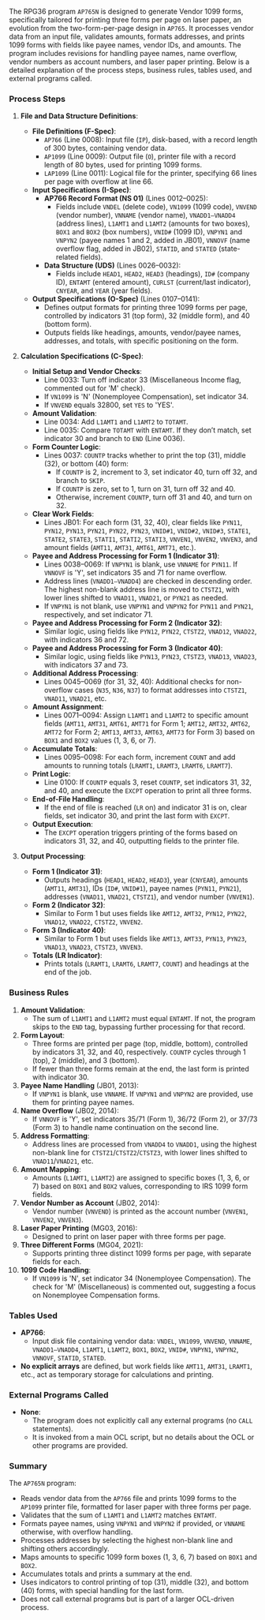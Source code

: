 The RPG36 program `AP765N` is designed to generate Vendor 1099 forms, specifically tailored for printing three forms per page on laser paper, an evolution from the two-form-per-page design in `AP765`. It processes vendor data from an input file, validates amounts, formats addresses, and prints 1099 forms with fields like payee names, vendor IDs, and amounts. The program includes revisions for handling payee names, name overflow, vendor numbers as account numbers, and laser paper printing. Below is a detailed explanation of the process steps, business rules, tables used, and external programs called.

### Process Steps

1. **File and Data Structure Definitions**:
   - **File Definitions (F-Spec)**:
     - `AP766` (Line 0008): Input file (`IP`), disk-based, with a record length of 300 bytes, containing vendor data.
     - `AP1099` (Line 0009): Output file (`O`), printer file with a record length of 80 bytes, used for printing 1099 forms.
     - `LAP1099` (Line 0011): Logical file for the printer, specifying 66 lines per page with overflow at line 66.
   - **Input Specifications (I-Spec)**:
     - **AP766 Record Format (NS 01)** (Lines 0012–0025):
       - Fields include `VNDEL` (delete code), `VN1099` (1099 code), `VNVEND` (vendor number), `VNNAME` (vendor name), `VNADD1–VNADD4` (address lines), `L1AMT1` and `L1AMT2` (amounts for two boxes), `BOX1` and `BOX2` (box numbers), `VNID#` (1099 ID), `VNPYN1` and `VNPYN2` (payee names 1 and 2, added in JB01), `VNNOVF` (name overflow flag, added in JB02), `STATID`, and `STATED` (state-related fields).
     - **Data Structure (UDS)** (Lines 0026–0032):
       - Fields include `HEAD1`, `HEAD2`, `HEAD3` (headings), `ID#` (company ID), `ENTAMT` (entered amount), `CURLST` (current/last indicator), `CNYEAR`, and `YEAR` (year fields).
   - **Output Specifications (O-Spec)** (Lines 0107–0141):
     - Defines output formats for printing three 1099 forms per page, controlled by indicators 31 (top form), 32 (middle form), and 40 (bottom form).
     - Outputs fields like headings, amounts, vendor/payee names, addresses, and totals, with specific positioning on the form.

2. **Calculation Specifications (C-Spec)**:
   - **Initial Setup and Vendor Checks**:
     - Line 0033: Turn off indicator 33 (Miscellaneous Income flag, commented out for 'M' check).
     - If `VN1099` is 'N' (Nonemployee Compensation), set indicator 34.
     - If `VNVEND` equals 32800, set `YES` to 'YES'.
   - **Amount Validation**:
     - Line 0034: Add `L1AMT1` and `L1AMT2` to `TOTAMT`.
     - Line 0035: Compare `TOTAMT` with `ENTAMT`. If they don’t match, set indicator 30 and branch to `END` (Line 0036).
   - **Form Counter Logic**:
     - Lines 0037: `COUNTP` tracks whether to print the top (31), middle (32), or bottom (40) form:
       - If `COUNTP` is 2, increment to 3, set indicator 40, turn off 32, and branch to `SKIP`.
       - If `COUNTP` is zero, set to 1, turn on 31, turn off 32 and 40.
       - Otherwise, increment `COUNTP`, turn off 31 and 40, and turn on 32.
   - **Clear Work Fields**:
     - Lines JB01: For each form (31, 32, 40), clear fields like `PYN11`, `PYN12`, `PYN13`, `PYN21`, `PYN22`, `PYN23`, `VNID#1`, `VNID#2`, `VNID#3`, `STATE1`, `STATE2`, `STATE3`, `STATI1`, `STATI2`, `STATI3`, `VNVEN1`, `VNVEN2`, `VNVEN3`, and amount fields (`AMT11`, `AMT31`, `AMT61`, `AMT71`, etc.).
   - **Payee and Address Processing for Form 1 (Indicator 31)**:
     - Lines 0038–0069: If `VNPYN1` is blank, use `VNNAME` for `PYN11`. If `VNNOVF` is 'Y', set indicators 35 and 71 for name overflow.
     - Address lines (`VNADD1–VNADD4`) are checked in descending order. The highest non-blank address line is moved to `CTSTZ1`, with lower lines shifted to `VNAD11`, `VNAD21`, or `PYN21` as needed.
     - If `VNPYN1` is not blank, use `VNPYN1` and `VNPYN2` for `PYN11` and `PYN21`, respectively, and set indicator 71.
   - **Payee and Address Processing for Form 2 (Indicator 32)**:
     - Similar logic, using fields like `PYN12`, `PYN22`, `CTSTZ2`, `VNAD12`, `VNAD22`, with indicators 36 and 72.
   - **Payee and Address Processing for Form 3 (Indicator 40)**:
     - Similar logic, using fields like `PYN13`, `PYN23`, `CTSTZ3`, `VNAD13`, `VNAD23`, with indicators 37 and 73.
   - **Additional Address Processing**:
     - Lines 0045–0069 (for 31, 32, 40): Additional checks for non-overflow cases (`N35`, `N36`, `N37`) to format addresses into `CTSTZ1`, `VNAD11`, `VNAD21`, etc.
   - **Amount Assignment**:
     - Lines 0071–0094: Assign `L1AMT1` and `L1AMT2` to specific amount fields (`AMT11`, `AMT31`, `AMT61`, `AMT71` for Form 1; `AMT12`, `AMT32`, `AMT62`, `AMT72` for Form 2; `AMT13`, `AMT33`, `AMT63`, `AMT73` for Form 3) based on `BOX1` and `BOX2` values (1, 3, 6, or 7).
   - **Accumulate Totals**:
     - Lines 0095–0098: For each form, increment `COUNT` and add amounts to running totals (`LRAMT1`, `LRAMT3`, `LRAMT6`, `LRAMT7`).
   - **Print Logic**:
     - Line 0100: If `COUNTP` equals 3, reset `COUNTP`, set indicators 31, 32, and 40, and execute the `EXCPT` operation to print all three forms.
   - **End-of-File Handling**:
     - If the end of file is reached (`LR` on) and indicator 31 is on, clear fields, set indicator 30, and print the last form with `EXCPT`.
   - **Output Execution**:
     - The `EXCPT` operation triggers printing of the forms based on indicators 31, 32, and 40, outputting fields to the printer file.

3. **Output Processing**:
   - **Form 1 (Indicator 31)**:
     - Outputs headings (`HEAD1`, `HEAD2`, `HEAD3`), year (`CNYEAR`), amounts (`AMT11`, `AMT31`), IDs (`ID#`, `VNID#1`), payee names (`PYN11`, `PYN21`), addresses (`VNAD11`, `VNAD21`, `CTSTZ1`), and vendor number (`VNVEN1`).
   - **Form 2 (Indicator 32)**:
     - Similar to Form 1 but uses fields like `AMT12`, `AMT32`, `PYN12`, `PYN22`, `VNAD12`, `VNAD22`, `CTSTZ2`, `VNVEN2`.
   - **Form 3 (Indicator 40)**:
     - Similar to Form 1 but uses fields like `AMT13`, `AMT33`, `PYN13`, `PYN23`, `VNAD13`, `VNAD23`, `CTSTZ3`, `VNVEN3`.
   - **Totals (LR Indicator)**:
     - Prints totals (`LRAMT1`, `LRAMT6`, `LRAMT7`, `COUNT`) and headings at the end of the job.

### Business Rules

1. **Amount Validation**:
   - The sum of `L1AMT1` and `L1AMT2` must equal `ENTAMT`. If not, the program skips to the `END` tag, bypassing further processing for that record.
2. **Form Layout**:
   - Three forms are printed per page (top, middle, bottom), controlled by indicators 31, 32, and 40, respectively. `COUNTP` cycles through 1 (top), 2 (middle), and 3 (bottom).
   - If fewer than three forms remain at the end, the last form is printed with indicator 30.
3. **Payee Name Handling** (JB01, 2013):
   - If `VNPYN1` is blank, use `VNNAME`. If `VNPYN1` and `VNPYN2` are provided, use them for printing payee names.
4. **Name Overflow** (JB02, 2014):
   - If `VNNOVF` is 'Y', set indicators 35/71 (Form 1), 36/72 (Form 2), or 37/73 (Form 3) to handle name continuation on the second line.
5. **Address Formatting**:
   - Address lines are processed from `VNADD4` to `VNADD1`, using the highest non-blank line for `CTSTZ1`/`CTSTZ2`/`CTSTZ3`, with lower lines shifted to `VNAD11`/`VNAD21`, etc.
6. **Amount Mapping**:
   - Amounts (`L1AMT1`, `L1AMT2`) are assigned to specific boxes (1, 3, 6, or 7) based on `BOX1` and `BOX2` values, corresponding to IRS 1099 form fields.
7. **Vendor Number as Account** (JB02, 2014):
   - Vendor number (`VNVEND`) is printed as the account number (`VNVEN1`, `VNVEN2`, `VNVEN3`).
8. **Laser Paper Printing** (MG03, 2016):
   - Designed to print on laser paper with three forms per page.
9. **Three Different Forms** (MG04, 2021):
   - Supports printing three distinct 1099 forms per page, with separate fields for each.
10. **1099 Code Handling**:
    - If `VN1099` is 'N', set indicator 34 (Nonemployee Compensation). The check for 'M' (Miscellaneous) is commented out, suggesting a focus on Nonemployee Compensation forms.

### Tables Used

- **AP766**:
  - Input disk file containing vendor data: `VNDEL`, `VN1099`, `VNVEND`, `VNNAME`, `VNADD1–VNADD4`, `L1AMT1`, `L1AMT2`, `BOX1`, `BOX2`, `VNID#`, `VNPYN1`, `VNPYN2`, `VNNOVF`, `STATID`, `STATED`.
- **No explicit arrays** are defined, but work fields like `AMT11`, `AMT31`, `LRAMT1`, etc., act as temporary storage for calculations and printing.

### External Programs Called

- **None**:
  - The program does not explicitly call any external programs (no `CALL` statements).
  - It is invoked from a main OCL script, but no details about the OCL or other programs are provided.

### Summary

The `AP765N` program:
- Reads vendor data from the `AP766` file and prints 1099 forms to the `AP1099` printer file, formatted for laser paper with three forms per page.
- Validates that the sum of `L1AMT1` and `L1AMT2` matches `ENTAMT`.
- Formats payee names, using `VNPYN1` and `VNPYN2` if provided, or `VNNAME` otherwise, with overflow handling.
- Processes addresses by selecting the highest non-blank line and shifting others accordingly.
- Maps amounts to specific 1099 form boxes (1, 3, 6, 7) based on `BOX1` and `BOX2`.
- Accumulates totals and prints a summary at the end.
- Uses indicators to control printing of top (31), middle (32), and bottom (40) forms, with special handling for the last form.
- Does not call external programs but is part of a larger OCL-driven process.